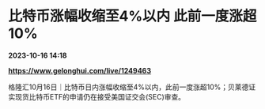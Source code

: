 # 比特币涨幅收缩至4%以内 此前一度涨超10%

**2023-10-16 14:18**

**https://www.gelonghui.com/live/1249463**

格隆汇10月16日｜比特币日内涨幅收缩至4%以内，此前一度涨超10%；贝莱德证实现货比特币ETF的申请仍在接受美国证交会(SEC)审查。